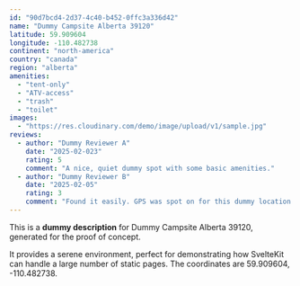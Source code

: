 ```yaml
---
id: "90d7bcd4-2d37-4c40-b452-0ffc3a336d42"
name: "Dummy Campsite Alberta 39120"
latitude: 59.909604
longitude: -110.482738
continent: "north-america"
country: "canada"
region: "alberta"
amenities:
  - "tent-only"
  - "ATV-access"
  - "trash"
  - "toilet"
images:
  - "https://res.cloudinary.com/demo/image/upload/v1/sample.jpg"
reviews:
  - author: "Dummy Reviewer A"
    date: "2025-02-023"
    rating: 5
    comment: "A nice, quiet dummy spot with some basic amenities."
  - author: "Dummy Reviewer B"
    date: "2025-02-05"
    rating: 3
    comment: "Found it easily. GPS was spot on for this dummy location."
---
```


This is a **dummy description** for Dummy Campsite Alberta 39120, generated for the proof of concept.

It provides a serene environment, perfect for demonstrating how SvelteKit can handle a large number of static pages. The coordinates are 59.909604, -110.482738.

